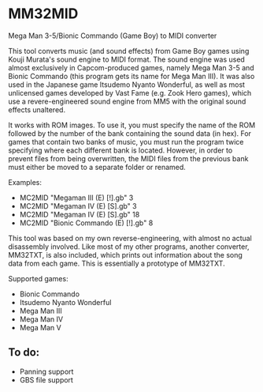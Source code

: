 # MM32MID
Mega Man 3-5/Bionic Commando (Game Boy) to MIDI converter

This tool converts music (and sound effects) from Game Boy games using Kouji Murata's sound engine to MIDI format. The sound engine was used almost exclusively in Capcom-produced games, namely Mega Man 3-5 and Bionic Commando (this program gets its name for Mega Man III). It was also used in the Japanese game Itsudemo Nyanto Wonderful, as well as most unlicensed games developed by Vast Fame (e.g. Zook Hero games), which use a revere-engineered sound engine from MM5 with the original sound effects unaltered.

It works with ROM images. To use it, you must specify the name of the ROM followed by the number of the bank containing the sound data (in hex). For games that contain two banks of music, you must run the program twice specifying where each different bank is located. However, in order to prevent files from being overwritten, the MIDI files from the previous bank must either be moved to a separate folder or renamed.

Examples:
* MC2MID "Megaman III (E) [!].gb" 3
* MC2MID "Megaman IV (E) [S].gb" 3
* MC2MID "Megaman IV (E) [S].gb" 18
* MC2MID "Bionic Commando (E) [!].gb" 8

This tool was based on my own reverse-engineering, with almost no actual disassembly involved. Like most of my other programs, another converter, MM32TXT, is also included, which prints out information about the song data from each game. This is essentially a prototype of MM32TXT.

Supported games:
* Bionic Commando
* Itsudemo Nyanto Wonderful
* Mega Man III
* Mega Man IV
* Mega Man V

## To do:
  * Panning support
  * GBS file support
